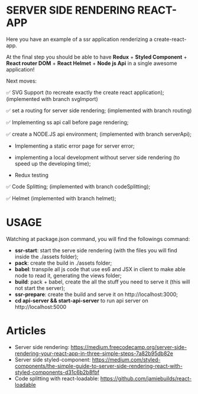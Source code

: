 # SERVER SIDE RENDERING REACT-APP
Here you have an example of a ssr application renderizing a create-react-app.

At the final step you should be able to have **Redux** + **Styled Component** + **React router DOM** + **React Helmet** + **Node js Api** in a single awesome application!

Next moves: 
 
 ✅ SVG Support (to recreate exactly the create react application); (implemented with branch svgImport)
 
 ✅ set a routing for server side rendering; (implemented with branch routing)
    
 ✅ Implementing ss api call before page rendering;
    
 ✅ create a NODE.JS api environment; (implemented with branch serverApi);
 
 - Implementing a static error page for server error;
 
 - implementing a local development without server side rendering (to speed up the developing time);
 
 - Redux testing

 ✅ Code Splitting; (implemented with branch codeSplitting);

 ✅  Helmet (implemented with branch helmet);

 # USAGE
 Watching at package.json command, you will find the followings command:
  - **ssr-start**: start the serve side rendering (with the files you will find inside the ./assets folder);
  - **pack**: create the build in ./assets folder;
  - **babel**: transpile all js code that use es6 and JSX in client to make able node to read it, generating the views folder;
  - **build**: pack + babel, create the all the stuff you need to serve it (this will not start the server);
  - **ssr-prepare**: create the build and serve it on http://localhost:3000;
  - **cd api-server && start-api-server** to run api server on http://localhost:5000

# Articles
- Server side rendering: https://medium.freecodecamp.org/server-side-rendering-your-react-app-in-three-simple-steps-7a82b95db82e
- Server side styled-component: https://medium.com/styled-components/the-simple-guide-to-server-side-rendering-react-with-styled-components-d31c6b2b8fbf
- Code splitting with react-loadable: https://github.com/jamiebuilds/react-loadable
